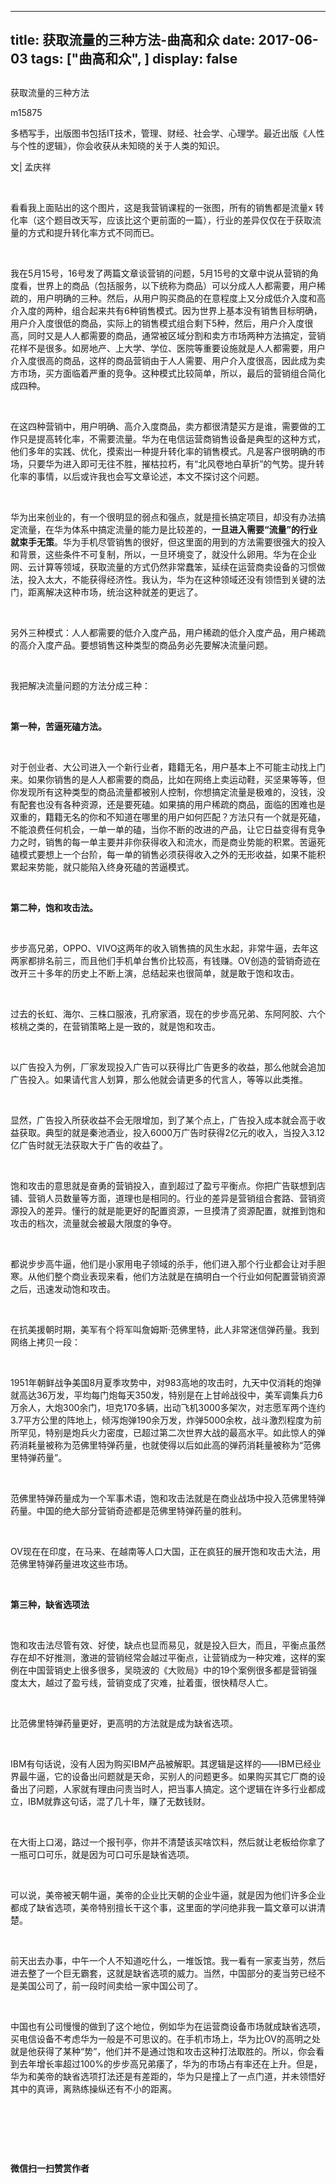 
---
title:   获取流量的三种方法-曲高和众
date: 2017-06-03
tags: ["曲高和众", ]
display: false
---


## 



获取流量的三种方法




m15875




多栖写手，出版图书包括IT技术，管理、财经、社会学、心理学。最近出版《人性与个性的逻辑》，你会收获从未知晓的关于人类的知识。


文| 孟庆祥

&nbsp;

看看我上面贴出的这个图片，这是我营销课程的一张图，所有的销售都是流量x 转化率（这个题目改天写，应该比这个更前面的一篇），行业的差异仅仅在于获取流量的方式和提升转化率方式不同而已。

&nbsp;

我在5月15号，16号发了两篇文章谈营销的问题，5月15号的文章中说从营销的角度看，世界上的商品（包括服务，以下统称为商品）可以分成人人都需要，用户稀疏的，用户明确的三种。然后，从用户购买商品的在意程度上又分成低介入度和高介入度的两种，组合起来共有6种销售模式。因为世界上基本没有销售目标明确，用户介入度很低的商品，实际上的销售模式组合剩下5种，然后，用户介入度很高，同时又是人人都需要的商品，通常被区域分割和卖方市场两种方法搞定，营销花样不是很多。如房地产、上大学、学位、医院等重要设施就是人人都需要，用户介入度很高的商品，这样的商品营销由于人人需要、用户介入度很高，因此成为卖方市场，买方面临着严重的竞争。这种模式比较简单，所以，最后的营销组合简化成四种。

&nbsp;

在这四种营销中，用户明确、高介入度商品，卖方都很清楚买方是谁，需要做的工作只是提高转化率，不需要流量。华为在电信运营商销售设备是典型的这种方式，他们多年的实践、优化，摸索出一种提升转化率的销售模式。凡是客户很明确的市场，只要华为进入即可无往不胜，摧枯拉朽，有“北风卷地白草折”的气势。提升转化率的事情，以后或许我也会写文章论述，本文不探讨这个问题。

&nbsp;

华为出来创业的，有一个很明显的弱点和强点，就是擅长搞定项目，却没有办法搞定流量，在华为体系中搞定流量的能力是比较差的，**一旦进入需要“流量”的行业就束手无策**。华为手机尽管销售的很好，但这里面的用到的方法需要很强大的投入和背景，这些条件不可复制，所以，一旦环境变了，就没什么卵用。华为在企业网、云计算等领域，获取流量的方式仍然非常蠢笨，延续在运营商卖设备的习惯做法，投入太大，不能获得经济性。我认为，华为在这种领域还没有领悟到关键的法门，距离解决这种市场，统治这种就差的更远了。

&nbsp;

另外三种模式：人人都需要的低介入度产品，用户稀疏的低介入度产品，用户稀疏的高介入度产品。要想销售这种类型的商品务必先要解决流量问题。

&nbsp;

我把解决流量问题的方法分成三种：

&nbsp;

**第一种，苦逼死磕方法。**

&nbsp;

对于创业者、大公司进入一个新行业者，籍籍无名，用户基本上不可能主动找上门来。如果你销售的是人人都需要的商品，比如在网络上卖运动鞋，买坚果等等，但你发现所有这种类型的商品流量都被别人控制，你想搞定流量是极难的，没钱，没有配套也没有各种资源，还是要死磕。如果搞的用户稀疏的商品，面临的困难也是双重的，籍籍无名的你和不知道在哪里的用户如何匹配？方法只有一个就是死磕，不能浪费任何机会，一单一单的磕，当你不断的改进的产品，让它日益变得有竞争力之时，销售的每一单主要并非你获得收入和流水，而是商业势能的积累。苦逼死磕模式要想上一个台阶，每一单的销售必须获得收入之外的无形收益，如果不能积累起来势能，就只能陷入终身死磕的苦逼模式。

&nbsp;

**第二种，饱和攻击法。**

&nbsp;

步步高兄弟，OPPO、VIVO这两年的收入销售搞的风生水起，非常牛逼，去年这两家都排名前三，而且他们手机单台售价比较高，有钱赚。OV创造的营销奇迹在改开三十多年的历史上不断上演，总结起来也很简单，就是敢于饱和攻击。

&nbsp;

过去的长虹、海尔、三株口服液，孔府家酒，现在的步步高兄弟、东阿阿胶、六个核桃之类的，在营销策略上是一致的，就是饱和攻击。

&nbsp;

以广告投入为例，厂家发现投入广告可以获得比广告更多的收益，那么他就会追加广告投入。如果请代言人划算，那么他就会请更多的代言人，等等以此类推。

&nbsp;

显然，广告投入所获收益不会无限增加，到了某个点上，广告投入成本就会高于收益获取。典型的就是秦池酒业，投入6000万广告时获得2亿元的收入，当投入3.12亿广告时就无法获取大于广告的收益了。

&nbsp;

饱和攻击的意思就是奋勇的营销投入，直到超过了盈亏平衡点。你把广告联想到店铺、营销人员数量等方面，道理也是相同的。行业的差异是营销组合套路、营销资源投入的差异。懂行的就是能更好的配置资源，一旦摸清了资源配置，就推到饱和攻击的档次，流量就会被最大限度的争夺。

&nbsp;

都说步步高牛逼，他们是小家用电子领域的杀手，他们进入那个行业都会让对手胆寒。从他们整个商业表现来看，他们方法就是在搞明白一个行业如何配置营销资源之后，迅速发动饱和攻击。

&nbsp;

在抗美援朝时期，美军有个将军叫詹姆斯·范佛里特，此人非常迷信弹药量。我到网络上拷贝一段：

&nbsp;

1951年朝鲜战争美国8月夏季攻势中，对983高地的攻击时，九天中仅消耗的炮弹就高达36万发，平均每门炮每天350发，特别是在上甘岭战役中，美军调集兵力6万余人，大炮300余门，坦克170多辆，出动飞机3000多架次，对志愿军两个连约3.7平方公里的阵地上，倾泻炮弹190余万发，炸弹5000余枚，战斗激烈程度为前所罕见，特别是炮兵火力密度，已超过第二次世界大战的最高水平。如此惊人的弹药消耗量被称为范佛里特弹药量，也就使得以后如此高的弹药消耗量被称为“范佛里特弹药量”。

&nbsp;

范佛里特弹药量成为一个军事术语，饱和攻击法就是在商业战场中投入范佛里特弹药量。中国的绝大部分营销奇迹都是范佛里特弹药量的胜利。

&nbsp;

OV现在在印度，在马来、在越南等人口大国，正在疯狂的展开饱和攻击大法，用范佛里特弹药量进攻这些市场。

&nbsp;

**第三种，缺省选项法**

&nbsp;

饱和攻击法尽管有效、好使，缺点也显而易见，就是投入巨大，而且，平衡点虽然存在却不好推测，激进的营销经常会越过平衡点，让营销成为一种灾难，这样的案例在中国营销史上很多很多，吴晓波的《大败局》中的19个案例很多都是营销强度太大，越过了盈亏线，营销变成了灾难，扯着蛋，很快精尽人亡。

&nbsp;

比范佛里特弹药量更好，更高明的方法就是成为缺省选项。

&nbsp;

IBM有句话说，没有人因为购买IBM产品被解职。其逻辑是这样的——IBM已经业界最牛逼，它的设备出问题就是天命，买别人的问题更多。如果购买其它厂商的设备出了问题，人家就有理由问责当时人，把当事人搞定。这个逻辑在许多行业都成立，IBM就靠这句话，混了几十年，赚了无数钱财。

&nbsp;

在大街上口渴，路过一个报刊亭，你并不清楚该买啥饮料，然后就让老板给你拿了一瓶可口可乐，就是因为可口可乐是缺省选项。

&nbsp;

可以说，美帝被天朝牛逼，美帝的企业比天朝的企业牛逼，就是因为他们许多企业都成了缺省选项，美帝特别擅长干这个事，这里面的学问绝非我一篇文章可以讲清楚。

&nbsp;

前天出去办事，中午一个人不知道吃什么，一堆饭馆。我一看有一家麦当劳，然后进去整了一个巨无霸套，这就是缺省选项的威力。当然，中国部分的麦当劳已经不是美国公司了，前一段时间卖给一家中国公司了。

&nbsp;

中国也有公司慢慢的做到了这个地位，例如华为在运营商设备市场就成缺省选项，买电信设备不考虑华为一般是不可思议的。在手机市场上，华为比OV的高明之处就是他获得了某种“势”，他们并不是通过饱和攻击这种打法取胜的。所以，你会看到去年增长率超过100%的步步高兄弟痿了，华为的市场占有率还在上升。但是，华为和美帝的缺省选项打法还是有差距的，华为只是撞上了一点门道，并未领悟好其中的真谛，离熟练操纵还有不小的距离。

&nbsp;

&nbsp;

&nbsp;




**微信扫一扫赞赏作者**















